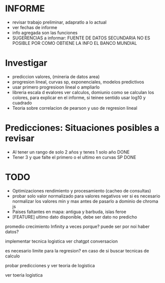 # INFORME

- revisar trabajo preliminar, adapratlo a lo actual
- ver fechas de informe
- info agregada son las funciones
- SUGERENCIAS a informar: FUENTE DE DATOS SECUNDARIA NO ES POSIBLE POR COMO OBTIENE LA INFO EL BANCO MUNDIAL

# Investigar

- prediccion valores, (mineria de datos area)
- progresion lineal, curvas sp, exponenciales, modelos predictivos
- usar primero progresioon lineal o ampliarlo
- libreria escala d evalores ver calculos, domiunio como se calculan los colores, para explicar en el informe, si teinee sentido usar log10 y cuadrado
- Teoria sobre correlacion de pearson y uso de regresion lineal

# Predicciones: Situaciones posibles a revisar

- Al tener un rango de solo 2 años y tenes 1 solo año DONE
- Tener 3 y que falte el primero o el ultimo en curvas SP DONE

# TODO

- Optimizaciones rendimiento y procesamiento (cacheo de consultas)
- probar solo valor normalizado para valores negativos
  ver si es necesario normalizar los valores min y max antes de pasarlo a dominio de chroma js
- Paises faltantes en mapa: antigua y barbuda, islas feroe
- [FEATURE] ultimo dato disponible, debe ser dato no predicho
<!--  -->

promedio crecimiento Infinity a veces porque? puede ser por noi haber datos?

implementar tecnica logistica ver chatgpt conversacion

es necesario limite para la regresion? en caso de si buscar tecnicas de calculo

probar predicciones y ver teoria de logistica

ver toeria logistica

